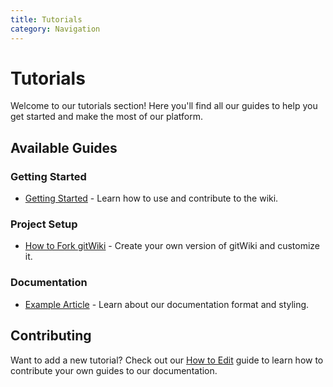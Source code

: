 ```yaml
---
title: Tutorials
category: Navigation
---
```


# Tutorials

Welcome to our tutorials section! Here you'll find all our guides to help you get started and make the most of our platform.

## Available Guides

### Getting Started
- [Getting Started](/getting-started) - Learn how to use and contribute to the wiki.

### Project Setup
- [How to Fork gitWiki](/how-to-fork) - Create your own version of gitWiki and customize it.

### Documentation
- [Example Article](/example-article) - Learn about our documentation format and styling.

## Contributing

Want to add a new tutorial? Check out our [How to Edit](/how-to-edit.md) guide to learn how to contribute your own guides to our documentation.
